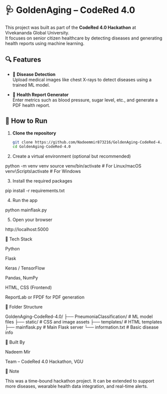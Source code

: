 # 🩺 GoldenAging – CodeRed 4.0

This project was built as part of the **CodeRed 4.0 Hackathon** at Vivekananda Global University.  
It focuses on senior citizen healthcare by detecting diseases and generating health reports using machine learning.

## 🔍 Features

- 🧠 **Disease Detection**  
  Upload medical images like chest X-rays to detect diseases using a trained ML model.

- 📄 **Health Report Generator**  
  Enter metrics such as blood pressure, sugar level, etc., and generate a PDF health report.

## 🚀 How to Run

1. **Clone the repository**
   ```bash
   git clone https://github.com/Nadeemmir873216/GoldenAging-CodeRed-4.0.git
   cd GoldenAging-CodeRed-4.0

2. Create a virtual environment (optional but recommended)

python -m venv venv
source venv/bin/activate  # For Linux/macOS
venv\Scripts\activate     # For Windows


3. Install the required packages

pip install -r requirements.txt


4. Run the app

python mainflask.py


5. Open your browser

http://localhost:5000



🧠 Tech Stack

Python

Flask

Keras / TensorFlow

Pandas, NumPy

HTML, CSS (Frontend)

ReportLab or FPDF for PDF generation


📁 Folder Structure

GoldenAging-CodeRed-4.0/
├── PneumoniaClassification/   # ML model files
├── static/                    # CSS and image assets
├── templates/                 # HTML templates
├── mainflask.py               # Main Flask server
└── information.txt            # Basic disease info

👥 Built By

Nadeem Mir

Team – CodeRed 4.0 Hackathon, VGU


📌 Note

This was a time-bound hackathon project. It can be extended to support more diseases, wearable health data integration, and real-time alerts.

